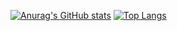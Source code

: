 [![Anurag's GitHub stats](https://github-readme-stats.vercel.app/api?username=Sorax5)](https://github.com/anuraghazra/github-readme-stats)
[![Top Langs](https://github-readme-stats.vercel.app/api/top-langs/?username=Sorax5)](https://github.com/anuraghazra/github-readme-stats)

